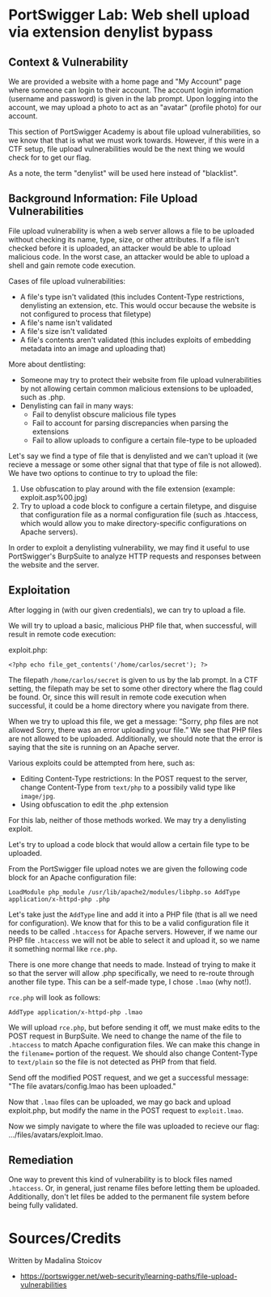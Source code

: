 # PortSwigger Lab: Web shell upload via extension denylist bypass

## Context & Vulnerability

We are provided a website with a home page and "My Account" page where someone can login to their account. The account login information (username and password) is given in the lab prompt. Upon logging into the account, we may upload a photo to act as an "avatar" (profile photo) for our account. 

This section of PortSwigger Academy is about file upload vulnerabilities, so we know that that is what we must work towards. However, if this were in a CTF setup, file upload vulnerabilities would be the next thing we would check for to get our flag.

As a note, the term "denylist" will be used here instead of "blacklist".

## Background Information: File Upload Vulnerabilities

File upload vulnerability is when a web server allows a file to be uploaded without checking its name, type, size, or other attributes. If a file isn't checked before it is uploaded, an attacker would be able to upload malicious code. In the worst case, an attacker would be able to upload a shell and gain remote code execution.

Cases of file upload vulnerabilities:
- A file's type isn't validated (this includes Content-Type restrictions, denylisting an extension, etc. This would occur because the website is not configured to process that filetype)
- A file's name isn't validated
- A file's size isn't validated
- A file's contents aren't validated (this includes exploits of embedding metadata into an image and uploading that)

More about dentlisting:
- Someone may try to protect their website from file upload vulnerabilities by not allowing certain common malicious extensions to be uploaded, such as .php.
- Denylisting can fail in many ways:
  	- Fail to denylist obscure malicious file types
  	- Fail to account for parsing discrepancies when parsing the extensions
  	- Fail to allow uploads to configure a certain file-type to be uploaded

Let's say we find a type of file that is denylisted and we can't upload it (we recieve a message or some other signal that that type of file is not allowed). We have two options to continue to try to upload the file:
1. Use obfuscation to play around with the file extension (example: exploit.asp%00.jpg)
2. Try to upload a code block to configure a certain filetype, and disguise that configuration file as a normal configuration file (such as .htaccess, which would allow you to make directory-specific configurations on Apache servers).

In order to exploit a denylisting vulnerability, we may find it useful to use PortSwigger's BurpSuite to analyze HTTP requests and responses between the website and the server. 

## Exploitation

After logging in (with our given credentials), we can try to upload a file. 

We will try to upload a basic, malicious PHP file that, when successful, will result in remote code execution:

exploit.php:

`<?php echo file_get_contents('/home/carlos/secret'); ?>`

The filepath `/home/carlos/secret` is given to us by the lab prompt. In a CTF setting, the filepath may be set to some other directory where the flag could be found. Or, since this will result in remote code execution when successful, it could be a home directory where you navigate from there.

When we try to upload this file, we get a message: “Sorry, php files are not allowed Sorry, there was an error uploading your file.” We see that PHP files are not allowed to be uploaded. Additionally, we should note that the error is saying that the site is running on an Apache server.

Various exploits could be attempted from here, such as:
- Editing Content-Type restrictions: In the POST request to the server, change Content-Type from `text/php` to a possibily valid type like `image/jpg`.
- Using obfuscation to edit the .php extension

For this lab, neither of those methods worked. We may try a denylisting exploit.

Let's try to upload a code block that would allow a certain file type to be uploaded.

From the PortSwigger file upload notes we are given the following code block for an Apache configuration file:

`LoadModule php_module /usr/lib/apache2/modules/libphp.so
      AddType application/x-httpd-php .php`

Let's take just the `AddType` line and add it into a PHP file (that is all we need for configuration). We know that for this to be a valid configuration file it needs to be called `.htaccess` for Apache servers. However, if we name our PHP file `.htaccess` we will not be able to select it and upload it, so we name it something normal like `rce.php`.

There is one more change that needs to made. Instead of trying to make it so that the server will allow .php specifically, we need to re-route through another file type. This can be a self-made type, I chose `.lmao` (why not!).

`rce.php` will look as follows:

`AddType application/x-httpd-php .lmao`

We will upload `rce.php`, but before sending it off, we must make edits to the POST request in BurpSuite. We need to change the name of the file to `.htaccess` to match Apache configuration files. We can make this change in the `filename=` portion of the request. We should also change Content-Type to `text/plain` so the file is not detected as PHP from that field.

Send off the modified POST request, and we get a successful message: "The file avatars/config.lmao has been uploaded."

Now that `.lmao` files can be uploaded, we may go back and upload exploit.php, but modify the name in the POST request to `exploit.lmao`. 

Now we simply navigate to where the file was uploaded to recieve our flag: .../files/avatars/exploit.lmao.

## Remediation

One way to prevent this kind of vulnerability is to block files named `.htaccess`. Or, in general, just rename files before letting them be uploaded. Additionally, don't let files be added to the permanent file system before being fully validated.

# Sources/Credits

Written by Madalina Stoicov

- https://portswigger.net/web-security/learning-paths/file-upload-vulnerabilities
